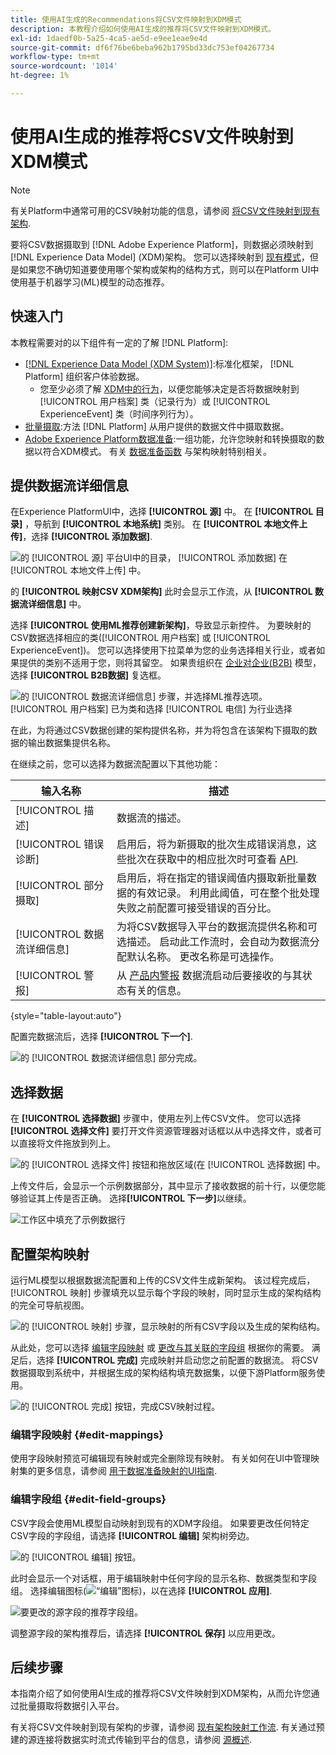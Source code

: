 ```yaml
---
title: 使用AI生成的Recommendations将CSV文件映射到XDM模式
description: 本教程介绍如何使用AI生成的推荐将CSV文件映射到XDM模式。
exl-id: 1daedf0b-5a25-4ca5-ae5d-e9ee1eae9e4d
source-git-commit: df6f76be6beba962b1795bd33dc753ef04267734
workflow-type: tm+mt
source-wordcount: '1014'
ht-degree: 1%

---
```


# 使用AI生成的推荐将CSV文件映射到XDM模式

>[!NOTE]
>
>有关Platform中通常可用的CSV映射功能的信息，请参阅 [将CSV文件映射到现有架构](./existing-schema.md).

要将CSV数据摄取到 [!DNL Adobe Experience Platform]，则数据必须映射到 [!DNL Experience Data Model] (XDM)架构。 您可以选择映射到 [现有模式](./existing-schema.md)，但是如果您不确切知道要使用哪个架构或架构的结构方式，则可以在Platform UI中使用基于机器学习(ML)模型的动态推荐。

## 快速入门

本教程需要对的以下组件有一定的了解 [!DNL Platform]:

* [[!DNL Experience Data Model (XDM System)]](../../../xdm/home.md):标准化框架， [!DNL Platform] 组织客户体验数据。
   * 您至少必须了解 [XDM中的行为](../../../xdm/home.md#data-behaviors)，以便您能够决定是否将数据映射到 [!UICONTROL 用户档案] 类（记录行为）或 [!UICONTROL ExperienceEvent] 类（时间序列行为）。
* [批量摄取](../../batch-ingestion/overview.md):方法 [!DNL Platform] 从用户提供的数据文件中摄取数据。
* [Adobe Experience Platform数据准备](../../batch-ingestion/overview.md):一组功能，允许您映射和转换摄取的数据以符合XDM模式。 有关 [数据准备函数](../../../data-prep/functions.md) 与架构映射特别相关。

## 提供数据流详细信息

在Experience PlatformUI中，选择 **[!UICONTROL 源]** 中。 在 **[!UICONTROL 目录]** ，导航到 **[!UICONTROL 本地系统]** 类别。 在 **[!UICONTROL 本地文件上传]**，选择 **[!UICONTROL 添加数据]**.

![的 [!UICONTROL 源] 平台UI中的目录， [!UICONTROL 添加数据] 在 [!UICONTROL 本地文件上传] 中。](../../images/tutorials/map-csv-recommendations/local-file-upload.png)

的 **[!UICONTROL 映射CSV XDM架构]** 此时会显示工作流，从 **[!UICONTROL 数据流详细信息]** 中。

选择 **[!UICONTROL 使用ML推荐创建新架构]**，导致显示新控件。 为要映射的CSV数据选择相应的类([!UICONTROL 用户档案] 或 [!UICONTROL ExperienceEvent])。 您可以选择使用下拉菜单为您的业务选择相关行业，或者如果提供的类别不适用于您，则将其留空。 如果贵组织在 [企业对企业(B2B)](../../../xdm/tutorials/relationship-b2b.md) 模型，选择 **[!UICONTROL B2B数据]** 复选框。

![的 [!UICONTROL 数据流详细信息] 步骤，并选择ML推荐选项。 [!UICONTROL 用户档案] 已为类和选择 [!UICONTROL 电信] 为行业选择](../../images/tutorials/map-csv-recommendations/select-class-and-industry.png)

在此，为将通过CSV数据创建的架构提供名称，并为将包含在该架构下摄取的数据的输出数据集提供名称。

在继续之前，您可以选择为数据流配置以下其他功能：

| 输入名称 | 描述 |
| --- | --- |
| [!UICONTROL 描述] | 数据流的描述。 |
| [!UICONTROL 错误诊断] | 启用后，将为新摄取的批次生成错误消息，这些批次在获取中的相应批次时可查看 [API](../../batch-ingestion/api-overview.md). |
| [!UICONTROL 部分摄取] | 启用后，将在指定的错误阈值内摄取新批量数据的有效记录。 利用此阈值，可在整个批处理失败之前配置可接受错误的百分比。 |
| [!UICONTROL 数据流详细信息] | 为将CSV数据导入平台的数据流提供名称和可选描述。 启动此工作流时，会自动为数据流分配默认名称。 更改名称是可选操作。 |
| [!UICONTROL 警报] | 从 [产品内警报](../../../observability/alerts/overview.md) 数据流启动后要接收的与其状态有关的信息。 |

{style="table-layout:auto"}

配置完数据流后，选择 **[!UICONTROL 下一个]**.

![的 [!UICONTROL 数据流详细信息] 部分完成。](../../images/tutorials/map-csv-recommendations/dataflow-detail-complete.png)

## 选择数据

在 **[!UICONTROL 选择数据]** 步骤中，使用左列上传CSV文件。 您可以选择 **[!UICONTROL 选择文件]** 要打开文件资源管理器对话框以从中选择文件，或者可以直接将文件拖放到列上。

![的 [!UICONTROL 选择文件] 按钮和拖放区域(在 [!UICONTROL 选择数据] 中。](../../images/tutorials/map-csv-recommendations/upload-files.png)

上传文件后，会显示一个示例数据部分，其中显示了接收数据的前十行，以便您能够验证其上传是否正确。 选择&#x200B;**[!UICONTROL 下一步]**&#x200B;以继续。

![工作区中填充了示例数据行](../../images/tutorials/map-csv-recommendations/data-uploaded.png)

## 配置架构映射

运行ML模型以根据数据流配置和上传的CSV文件生成新架构。 该过程完成后， [!UICONTROL 映射] 步骤填充以显示每个字段的映射，同时显示生成的架构结构的完全可导航视图。

![的 [!UICONTROL 映射] 步骤，显示映射的所有CSV字段以及生成的架构结构。](../../images/tutorials/map-csv-recommendations/schema-generated.png)

从此处，您可以选择 [编辑字段映射](#edit-mappings) 或 [更改与其关联的字段组](#edit-schema) 根据你的需要。 满足后，选择 **[!UICONTROL 完成]** 完成映射并启动您之前配置的数据流。 将CSV数据摄取到系统中，并根据生成的架构结构填充数据集，以便下游Platform服务使用。

![的 [!UICONTROL 完成] 按钮，完成CSV映射过程。](../../images/tutorials/map-csv-recommendations/finish-mapping.png)

### 编辑字段映射 {#edit-mappings}

使用字段映射预览可编辑现有映射或完全删除现有映射。 有关如何在UI中管理映射集的更多信息，请参阅 [用于数据准备映射的UI指南](../../../data-prep/ui/mapping.md#mapping-interface).

### 编辑字段组 {#edit-field-groups}

CSV字段会使用ML模型自动映射到现有的XDM字段组。 如果要更改任何特定CSV字段的字段组，请选择 **[!UICONTROL 编辑]** 架构树旁边。

![的 [!UICONTROL 编辑] 按钮。](../../images/tutorials/map-csv-recommendations/edit-schema-structure.png)

此时会显示一个对话框，用于编辑映射中任何字段的显示名称、数据类型和字段组。 选择编辑图标(![“编辑”图标](../../images/tutorials/map-csv-recommendations/edit-icon.png))，以在选择 **[!UICONTROL 应用]**.

![要更改的源字段的推荐字段组。](../../images/tutorials/map-csv-recommendations/select-schema-field.png)

调整源字段的架构推荐后，请选择 **[!UICONTROL 保存]** 以应用更改。

## 后续步骤

本指南介绍了如何使用AI生成的推荐将CSV文件映射到XDM架构，从而允许您通过批量摄取将数据引入平台。

有关将CSV文件映射到现有架构的步骤，请参阅 [现有架构映射工作流](./existing-schema.md). 有关通过预建的源连接将数据实时流式传输到平台的信息，请参阅 [源概述](../../../sources/home.md).
